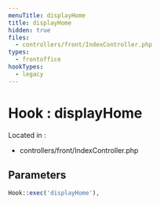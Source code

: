 ```yaml
---
menuTitle: displayHome
title: displayHome
hidden: true
files:
  - controllers/front/IndexController.php
types:
  - frontoffice
hookTypes:
  - legacy
---
```


# Hook : displayHome

Located in :

  - controllers/front/IndexController.php

## Parameters

```php
Hook::exec('displayHome'),
```